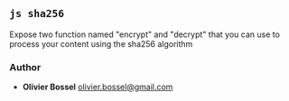 

## ```js sha256 ```


Expose two function named "encrypt" and "decrypt" that you can use to process your content using the sha256 algorithm



### Author
- **Olivier Bossel** <a href="mailto:olivier.bossel@gmail.com">olivier.bossel@gmail.com</a> 

